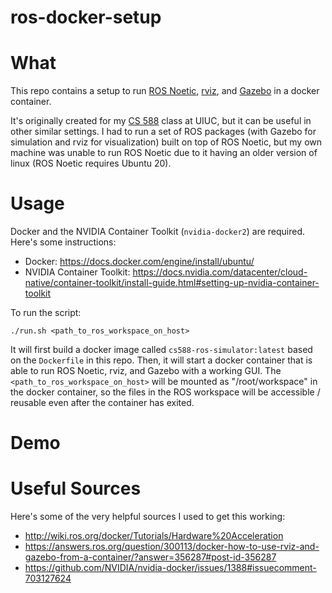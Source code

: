 # ros-docker-setup

# What 
This repo contains a setup to run  [ROS Noetic](http://wiki.ros.org/noetic), [rviz](http://wiki.ros.org/rviz), and [Gazebo](https://gazebosim.org) in a docker container.

It's originally created for my [CS 588](http://luthuli.cs.uiuc.edu/~daf/courses/MAAV-21/588-2021-home.html) class at UIUC, but it can be useful in other similar settings. I had to run a set of ROS packages (with Gazebo for simulation and rviz for visualization) built on top of ROS Noetic, but my own machine was unable to run ROS Noetic due to it having an older version of linux (ROS Noetic requires Ubuntu 20).

# Usage
Docker and the NVIDIA Container Toolkit (`nvidia-docker2`) are required. Here's some instructions:
- Docker: https://docs.docker.com/engine/install/ubuntu/
- NVIDIA Container Toolkit: https://docs.nvidia.com/datacenter/cloud-native/container-toolkit/install-guide.html#setting-up-nvidia-container-toolkit

To run the script:
```
./run.sh <path_to_ros_workspace_on_host>
```

It will first build a docker image called `cs588-ros-simulator:latest` based on the `Dockerfile` in this repo. Then, it will start a docker container that is able to run ROS Noetic, rviz, and Gazebo with a working GUI. The `<path_to_ros_workspace_on_host>` will be mounted as "/root/workspace" in the docker container, so the files in the ROS workspace will be accessible / reusable even after the container has exited.

# Demo

# Useful Sources
Here's some of the very helpful sources I used to get this working:
- http://wiki.ros.org/docker/Tutorials/Hardware%20Acceleration
- https://answers.ros.org/question/300113/docker-how-to-use-rviz-and-gazebo-from-a-container/?answer=356287#post-id-356287
- https://github.com/NVIDIA/nvidia-docker/issues/1388#issuecomment-703127624
